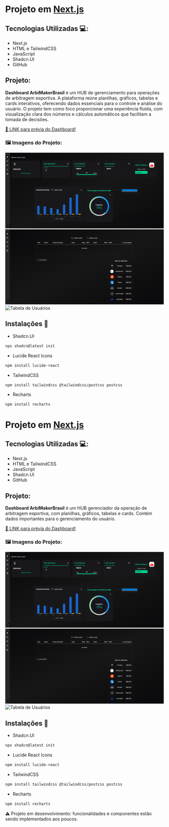 # Projeto em [Next.js](https://nextjs.org)

## Tecnologias Utilizadas 💻:

- Next.js
- HTML e TailwindCSS
- JavaScript
- Shadcn.UI
- GitHub

## Projeto:

**Dashboard ArbiMakerBrasil** é um HUB de gerenciamento para operações de arbitragem esportiva. A plataforma reúne planilhas, gráficos, tabelas e cards interativos, oferecendo dados essenciais para o controle e análise do usuário. O projeto tem como foco proporcionar uma experiência fluida, com visualização clara dos números e cálculos automáticos que facilitam a tomada de decisões.

[🔗 LINK para prévia do Dashboard!](https://youtu.be/F52lYQiOvwU)

### 🖼️ Imagens do Projeto:

![Painel Principal](./public/fotos/Dashboard-painel.png)
![Tabela de Jogos](./public/fotos/Dashboard-jogos.png)
![Tabela de Usuários](./public/fotos/Dashboard-usuários.png)

## Instalações 🚀

- Shadcn.UI
```bash
npx shadcn@latest init
```
- Lucide React Icons
```bash
npm install lucide-react
```
- TailwindCSS
```bash
npm install tailwindcss @tailwindcss/postcss postcss
```
- Recharts
```bash
npm install recharts
```

# Projeto em [Next.js](https://nextjs.org)

## Tecnologias Utilizadas 💻:

- Next.js
- HTML e TailwindCSS
- JavaScript
- Shadcn.UI
- GitHub

## Projeto:

**Dashboard ArbiMakerBrasil** é um HUB gerenciador da operação de arbitragem esportiva, com planilhas, gráficos, tabelas e cards. Contém dados importantes para o gerenciamento do usuário.

[🔗 LINK para prévia do Dashboard!](https://youtu.be/F52lYQiOvwU)

### 🖼️ Imagens do Projeto:

![Painel Principal](./public/fotos/Dashboard-painel.png)
![Tabela de Jogos](./public/fotos/Dashboard-jogos.png)
![Tabela de Usuários](./public/fotos/Dashboard-usuários.png)

## Instalações 🚀

- Shadcn.UI
```bash
npx shadcn@latest init
```
- Lucide React Icons
```bash
npm install lucide-react
```
- TailwindCSS
```bash
npm install tailwindcss @tailwindcss/postcss postcss
```
- Recharts
```bash
npm install recharts
```

⚠️ Projeto em desenvolvimento: funcionalidades e componentes estão sendo implementados aos poucos.